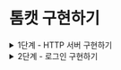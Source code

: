 # 톰캣 구현하기

<details>
<summary>1단계 - HTTP 서버 구현하기</summary>

구현 기능 목록

- [x] GET /index.html 응답하기
- [x] .css, .js 지원하기
- [x] Query String 파싱하기

리팩터링

- [x] Http11Request를 만들어 InputStream으로부터 request를 가져오는 책임 분리
- [x] Url를 enum으로 만들어 Processor 내의 분기 처리 제거
- [x] Http11Response를 만들어 response를 만드는 책임 분리
  - [x] outputStream.write() 부분까지 책임 분리
- [x] GET 이외의 요청에 대한 처리
- [x] 커스텀 예외를 만들어 상황에 보다 적합한 예외 반환
- [x] 로그인시 존재하는 유저인지 확인하는 로직 처리 고민하기
  - [x] queryString을 관리하는 책임 분리
  - 
</details>

<details>
<summary>2단계 - 로그인 구현하기</summary>

구현 기능 목록

- [x] HTTP Status Code 302
- [x] POST 방식으로 회원가입
- [ ] Cookie에 JSESSIONID 값 저장하기
- [ ] Session 구현하기

리팩터링

- [x] 패키지 구조에 맞게 application 영역과 framework 영역 분리하기
- [x] Http11Response 내부와 테스트에서만 사용되는 getOkResponse() 메서드 private으로 수정  
      -> StatusCode 클래스에서 사용되어 public으로 유지
- [ ] response header, response body를 클래스로 분리
- [ ] request header, request body를 클래스로 분리
- [ ] 로그인 페이지에서 패스워드를 입력하지 않으면 발생하는 예외 수정
- [ ] 회원 정보 필드가 비어있는 경우 발생하는 예외 수정
- [x] 리다이렉트 시 location을 할당하여 해당 url로 리다이렉트 되도록 수정
- [x] Url 내부의 Function 로직을 Handler 클래스로 분리

</details>
